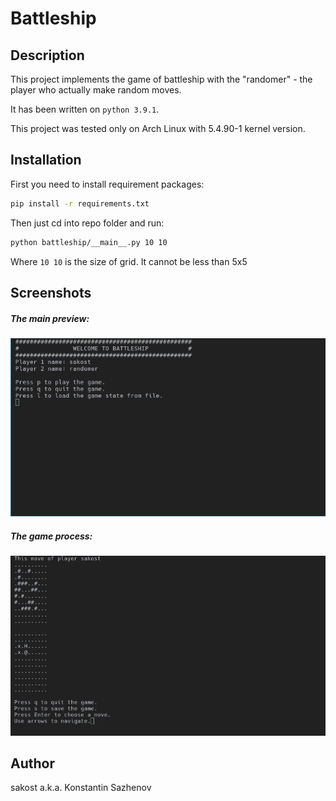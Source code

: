 # Battleship

## Description

This project implements the game of battleship with the "randomer" - the player who actually make random moves.

It has been written on `python 3.9.1`.

This project was tested only on Arch Linux with 5.4.90-1 kernel version.

## Installation

First you need to install requirement packages:

```bash
pip install -r requirements.txt
```

Then just cd into repo folder and run:

```bash
python battleship/__main__.py 10 10
```

Where `10 10` is the size of grid. It cannot be less than 5x5

## Screenshots

##### The main preview:

![some alt text](screenshots/screen1.png?raw=true "main preview")

##### The game process:

![some alt text](screenshots/screen2.png?raw=true "game process")

## Author

sakost a.k.a. Konstantin Sazhenov
